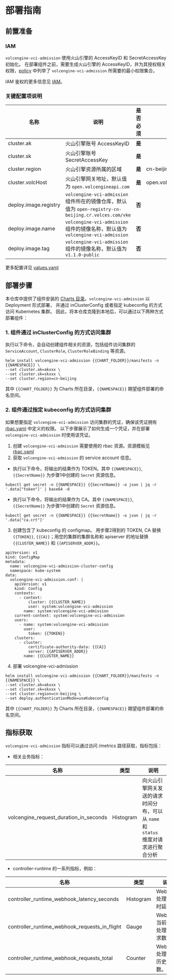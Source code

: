# 部署指南

## 前置准备

### IAM
`volcengine-vci-admission` 使用火山引擎的 AccessKeyID 和 SecretAccessKey 初始化。
在部署组件之前，需要生成火山引擎的 AccessKeyID，并为其授权相关权限，[policy](./policy.json) 中列举了 `volcengine-vci-admission` 所需要的最小权限集合。

IAM 鉴权的更多信息见 [IAM](https://www.volcengine.com/docs/6257/0)。

### 关键配置项说明
| 名称                                                   | 说明                                                                                     | 是否必须  | 示例                     |
|------------------------------------------------------|----------------------------------------------------------------------------------------|-------|------------------------| 
| cluster.ak                                           | 火山引擎账号 AccessKeyID                                                                     | **是** |                        |
| cluster.sk                                           | 火山引擎账号 SecretAccessKey                                                                 | **是** |                        |
| cluster.region                                       | 火山引擎资源所属的区域                                                                            | **是** | cn-beijing             |
| cluster.volcHost                                      | 火山引擎网关地址，默认值为 `open.volcengineapi.com`                                                                         | **是** | open.volcengineapi.com | 
| deploy.image.registry| `volcengine-vci-admission` 组件所在的镜像仓库，默认值为 `open-registry-cn-beijing.cr.volces.com/vke` | **否** | |
| deploy.image.name| `volcengine-vci-admission` 组件的镜像名称，默认值为 `volcengine-vci-admission`                     | **否** | |
| deploy.image.tag| `volcengine-vci-admission` 组件的镜像名称，默认值为 `v1.1.0-public`                                       | **否** | |


更多配置详见 [values.yaml](../manifests/values.yaml)

## 部署步骤

本仓库中提供了组件安装的 [Charts 目录](../manifests)。`volcengine-vci-admission` 以 Deployment 形式部署，
并通过 inClusterConfig 或者指定 kubeconfig 的方式访问 Kubernetes 集群。 因此，将本仓库克隆到本地后，可以通过以下两种方式部署组件：

### 1. 组件通过 inClusterConfig 的方式访问集群
执行以下命令，会自动创建组件相关的资源，包括组件访问集群的 `ServiceAccount`, `ClusterRole`, `ClusterRoleBinding` 等资源。
```
helm install volcengine-vci-admission {{CHART_FOLDER}}/manifests -n {{NAMESPACE}} \
--set cluster.ak=akxxx \
--set cluster.sk=skxxx \
--set cluster.region=cn-beijing
```
其中 `{{CHART_FOLDER}}` 为 Charts 所在目录，`{{NAMESPACE}}` 期望组件部署的命名空间。

### 2. 组件通过指定 kubeconfig 的方式访问集群
如果想要指定 `volcengine-vci-admission` 访问集群的凭证，确保该凭证拥有 [rbac.yaml](../manifests/templates/rbac.yaml) 中定义的权限。
以下步骤展示了如何生成一个凭证，并在部署 `volcengine-vci-admission` 时使用该凭证。

1. 创建 `volcengine-vci-admission` 需要使用的 rbac 资源。资源模板见 [rbac.yaml](../manifests/templates/rbac.yaml)
2. 获取 `volcengine-vci-admission` 的 service account 信息。
- 执行以下命令，将输出的结果作为 TOKEN。其中 `{{NAMESPACE}}`, `{{SecretName}}` 为步骤1中创建的 `Secret` 资源信息。
```
kubectl get secret -n {{NAMESPACE}} {{SecretName}} -o json | jq -r '.data["token"]' | base64 -d 
```
- 执行以下命令，将输出的结果作为 CA。其中 `{{NAMESPACE}}`, `{{SecretName}}` 为步骤1中创建的 `Secret` 资源信息。
```
kubectl get secret -n {{NAMESPACE}} {{SecretName}} -o json | jq -r '.data["ca.crt"]'
```
3. 创建包含了 kubeconfig 的 configmap。
用步骤2得到的 TOKEN, CA 替换 `{{TOKEN}}`, `{{CA}}`；用您的集群的集群名称和 apiserver 的地址替换 `{{CLUSTER_NAME}}` 和 `{{APISERVER_ADDR}}`。
```
apiVersion: v1
kind: ConfigMap
metadata:
  name: volcengine-vci-admission-cluster-config
  namespace: kube-system
data:
  volcengine-vci-admission.conf: |
    apiVersion: v1
    kind: Config
    contexts:
      - context:
          cluster: {{CLUSTER_NAME}}
          user: system:volcengine-vci-admission
        name: system:volcengine-vci-admission
    current-context: system:volcengine-vci-admission
    users:
      - name: system:volcengine-vci-admission
        user:
          token: {{TOKEN}}
    clusters:
      - cluster:
          certificate-authority-data: {{CA}}
          server: {{APISERVER_ADDR}}
        name: {{CLUSTER_NAME}}
```
4. 部署 volcengine-vci-admission
```
helm install volcengine-vci-admission {{CHART_FOLDER}}/manifests -n {{NAMESPACE}} \
--set cluster.ak=akxxx \
--set cluster.sk=skxxx \
--set cluster.region=cn-beijing \
--set deploy.authenticationMode=useKubeconfig
```
其中 `{{CHART_FOLDER}}` 为 Charts 所在目录，`{{NAMESPACE}}` 期望组件部署的命名空间。

## 指标获取
`volcengine-vci-admission` 指标可以通过访问 /metrics 路径获取，指标包括：
- 相关业务指标：

| 名称                                    | 类型        | 说明                                                 |
|---------------------------------------|-----------|----------------------------------------------------|
| volcengine_request_duration_in_seconds                       | Histogram | 向火山引擎网关发送的请求时间分布，可以从 `name` 和 `status` 维度对请求进行聚合分析 | 

- controller-runtime 的一系列指标，例如：

| 名称                                    | 类型        | 说明                  |
|---------------------------------------|-----------|---------------------|
| controller_runtime_webhook_latency_seconds                       | Histogram | Webhook处理请求时延。      |
| controller_runtime_webhook_requests_in_flight                       | Gauge     | Webhook当前正在处理的请求数量。 |
| controller_runtime_webhook_requests_total                       | Counter   | Webhook处理请求历史总数。    |


